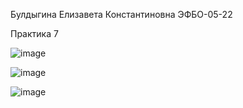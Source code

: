 Булдыгина Елизавета Константиновна ЭФБО-05-22


Практика 7


![image](https://github.com/user-attachments/assets/00de0da8-abb4-427f-9fa5-80f66070c04e)


![image](https://github.com/user-attachments/assets/479934b6-1a30-4ec2-8bb2-1c03a80b0ce3)


![image](https://github.com/user-attachments/assets/ea5bc050-9cc8-4a20-bafb-fcfd9fe242a3)

